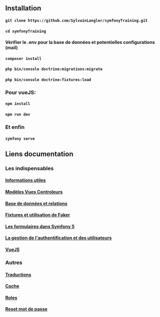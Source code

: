 ## Installation

#### `git clone https://github.com/SylvainLangler/symfonyTraining.git`

#### `cd symfonyTraining`

#### Vérifier le .env pour la base de données et potentielles configurations (mail)

#### `composer install`

#### `php bin/console doctrine:migrations:migrate`

#### `php bin/console doctrine:fixtures:load`

### Pour vueJS:

#### `npm install`

#### `npm run dev`

### Et enfin

#### `symfony serve`

## Liens documentation

### Les indispensables

#### [Informations utiles](https://github.com/SylvainLangler/symfonyTraining/tree/master/doc/informations.md)

#### [Modèles Vues Controleurs](https://github.com/SylvainLangler/symfonyTraining/tree/master/doc/MVC.md)

#### [Base de données et relations](https://github.com/SylvainLangler/symfonyTraining/tree/master/doc/bdd_relations.md)

#### [Fixtures et utilisation de Faker](https://github.com/SylvainLangler/symfonyTraining/tree/master/doc/fixtures_faker.md)

#### [Les formulaires dans Symfony 5](https://github.com/SylvainLangler/symfonyTraining/tree/master/doc/formulaires.md)

#### [La gestion de l'authentification et des utilisateurs](https://github.com/SylvainLangler/symfonyTraining/tree/master/doc/authentification.md)

#### [VueJS](https://github.com/SylvainLangler/symfonyTraining/tree/master/doc/vuejs.md)

### Autres

#### [Traductions](https://nouvelle-techno.fr/actualites/live-coding-creer-un-site-multilingue-avec-symfony-4)

#### [Cache](https://symfony.com/doc/current/components/cache.html)

#### [Roles](https://github.com/SylvainLangler/symfonyTraining/tree/master/doc/roles.md)

#### [Reset mot de passe](https://nouvelle-techno.fr/actualites/live-coding-activation-de-compte-et-recuperation-de-mot-de-passe-avec-symfony-4)
